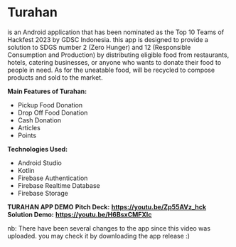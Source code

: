 # Turahan
is an Android application that has been nominated as the Top 10 Teams of Hackfest 2023 by GDSC Indonesia.
this app is designed to provide a solution to SDGS number 2 (Zero Hunger) and 12 (Responsible Consumption and Production)
by distributing eligible food from restaurants, hotels, catering businesses, or anyone who wants to donate their food
to people in need. As for the uneatable food, will be recycled to compose products and sold to the market.

**Main Features of Turahan:**
- Pickup Food Donation
- Drop Off Food Donation
- Cash Donation
- Articles
- Points

**Technologies Used:**
- Android Studio
- Kotlin
- Firebase Authentication
- Firebase Realtime Database
- Firebase Storage

**TURAHAN APP DEMO**
**Pitch Deck:**
**https://youtu.be/Zp55AVz_hck**
**Solution Demo:**
**https://youtu.be/H6BsxCMFXlc**

nb: There have been several changes to the app since this video was uploaded. you may check it by downloading the app release :)
